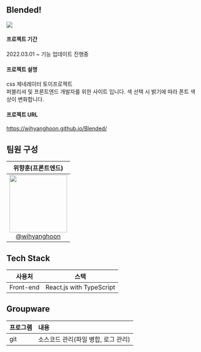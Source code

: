## Blended!
<img src="https://user-images.githubusercontent.com/66665468/225890486-0d8e6401-7159-42d4-9ed7-418c0da6a223.jpg">

#### 프로젝트 기간
2022.03.01 ~ 기능 업데이트 진행중

#### 프로젝트 설명
css 제네레이터 토이프로젝트<br />
퍼블리셔 및 프론트엔드 개발자를 위한 사이트 입니다.
색 선택 시 밝기에 따라 폰트 색상이 변화합니다.

#### 프로젝트 URL
https://wihyanghoon.github.io/Blended/

## 팀원 구성
| **위향훈(프론트엔드)** |
| :------: |
| [<img src="https://user-images.githubusercontent.com/66665468/221801579-e6654496-2ef9-47cc-b8be-be606858025b.jpg" width=150> <br/> @wihyanghoon](https://github.com/wihyanghoon) |

## Tech Stack
|사용처|스택|
|:---:|:---:|
|Front-end|React.js with TypeScript|

## Groupware
|프로그램|내용|
|:---|:---|
|git|소스코드 관리(파일 병합, 로그 관리)|
